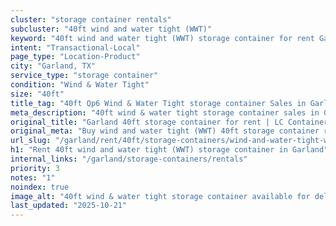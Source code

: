 ```yaml
---
cluster: "storage container rentals"
subcluster: "40ft wind and water tight (WWT)"
keyword: "40ft wind and water tight (WWT) storage container for rent Garland, TX"
intent: "Transactional-Local"
page_type: "Location-Product"
city: "Garland, TX"
service_type: "storage container"
condition: "Wind & Water Tight"
size: "40ft"
title_tag: "40ft Qp6 Wind & Water Tight storage container Sales in Garland | LC Container"
meta_description: "40ft wind & water tight storage container sales in Garland. Fast delivery, competitive pricing. Serving storage containers area. Quote ID: 1QY. Call (214) 524-4168 for your free quote today."
original_title: "Garland 40ft storage container for rent | LC Container"
original_meta: "Buy wind and water tight (WWT) 40ft storage container rent with local delivery in Garland, TX. LC Container — local Since 2003. Request a fast quote today."
url_slug: "/garland/rent/40ft/storage-containers/wind-and-water-tight-wwt"
h1: "Rent 40ft wind and water tight (WWT) storage container in Garland"
internal_links: "/garland/storage-containers/rentals"
priority: 3
notes: "1"
noindex: true
image_alt: "40ft wind & water tight storage container available for delivery in Garland"
last_updated: "2025-10-21"
---
```


<!-- TODO: Add unique city/inventory copy, images, and internal links here. -->
